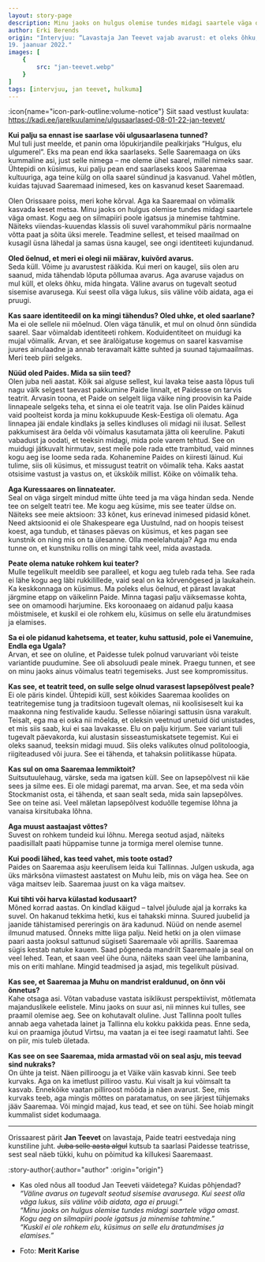 ```yaml
---
layout: story-page
description: Minu jaoks on hulgus olemise tundes midagi saartele väga omast.
author: Erki Berends
origin: "Intervjuu: “Lavastaja Jan Teevet vajab avarust: et oleks õhku, mida hingata”, Saarte Hääl,
19. jaanuar 2022."
images: [
    {
        src: "jan-teevet.webp"
    }
]
tags: [intervjuu, jan teevet, hulkuma]
---
```


<!-- # {{ $doc.title }} -->

:icon{name="icon-park-outline:volume-notice"} Siit saad vestlust kuulata: https://kadi.ee/jarelkuulamine/ulgusaarlased-08-01-22-jan-teevet/


 
**Kui palju sa ennast ise saarlase või ulgusaarlasena tunned?** \
Mul tuli just meelde, et panin oma lõpukirjandile pealkirjaks “Hulgus, elu ulgumerel”. Eks ma pean end ikka saarlaseks. Selle Saaremaaga on üks kummaline asi, just selle nimega – me oleme ühel saarel, millel nimeks saar. Ühtepidi on küsimus, kui palju pean end saarlaseks koos Saaremaa kultuuriga, aga teine külg on olla saarel sündinud ja kasvanud. Vahel mõtlen, kuidas tajuvad Saaremaad inimesed, kes on kasvanud keset Saaremaad.

Olen Orissaare poiss, meri kohe kõrval. Aga ka Saaremaal on võimalik kasvada keset metsa. Minu jaoks on hulgus olemise tundes midagi saartele väga omast. Kogu aeg on silmapiiri poole igatsus ja minemise tahtmine. Näiteks viiendas-kuuendas klassis oli suvel varahommikul päris normaalne võtta paat ja sõita üksi merele. Teadmine sellest, et teised maailmad on kusagil üsna lähedal ja samas üsna kaugel, see ongi identiteeti kujundanud.

**Oled öelnud, et meri ei olegi nii määrav, kuivõrd avarus.** \
Seda küll. Võime ju avarustest rääkida. Kui meri on kaugel, siis olen aru saanud, mida tähendab lõputa põllumaa avarus. Aga avaruse vajadus on mul küll, et oleks õhku, mida hingata. Väline avarus on tugevalt seotud sisemise avarusega. Kui seest olla väga lukus, siis väline võib aidata, aga ei pruugi.

**Kas saare identiteedil on ka mingi tähendus? Oled uhke, et oled saarlane?** \
Ma ei ole sellele nii mõelnud. Olen väga tänulik, et mul on olnud õnn sündida saarel. Saar võimaldab identiteeti rohkem. Koduidentiteet on muidugi ka mujal võimalik. Arvan, et see äralõigatuse kogemus on saarel kasvamise juures ainulaadne ja annab teravamalt kätte suhted ja suunad tajumaailmas. Meri teeb piiri selgeks.

**Nüüd oled Paides. Mida sa siin teed?** \
Olen juba neli aastat. Kõik sai alguse sellest, kui lavaka teise aasta lõpus tuli nagu välk selgest taevast pakkumine Paide linnalt, et Paidesse on tarvis teatrit. Arvasin toona, et Paide on selgelt liiga väike ning proovisin ka Paide linnapeale selgeks teha, et sinna ei ole teatrit vaja. Ise olin Paides käinud vaid poolteist korda ja minu kokkupuude Kesk-Eestiga oli olematu. Aga linnapea jäi endale kindlaks ja selles kindluses oli midagi nii ilusat. Sellest pakkumisest ära öelda või võimalus kasutamata jätta oli keeruline. Pakuti vabadust ja oodati, et teeksin midagi, mida pole varem tehtud. See on muidugi jätkuvalt hirmutav, sest meile pole rada ette trambitud, vaid minnes kogu aeg ise loome seda rada. Kohanemine Paides on kiiresti läinud. Kui tulime, siis oli küsimus, et missugust teatrit on võimalik teha. Kaks aastat otsisime vastust ja vastus on, et ükskõik millist. Kõike on võimalik teha.

**Aga Kuressaares on linnateater.** \
Seal on väga sirgelt mindud mitte ühte teed ja ma väga hindan seda. Nende tee on selgelt teatri tee. Me kogu aeg küsime, mis see teater üldse on. Näiteks see meie aktsioon: 33 kõnet, kus erinevad inimesed pidasid kõnet. Need aktsioonid ei ole Shakespeare ega Uustulnd, nad on hoopis teisest koest, aga tundub, et tänases päevas on küsimus, et kes pagan see kunstnik on ning mis on ta ülesanne. Olla meelelahutaja? Aga mu enda tunne on, et kunstniku rollis on mingi tahk veel, mida avastada.

**Peate olema natuke rohkem kui teater?** \
Mulle tegelikult meeldib see paralleel, et kogu aeg tuleb rada teha. See rada ei lähe kogu aeg läbi rukkilillede, vaid seal on ka kõrvenõgesed ja laukahein. Ka keskkonnaga on küsimus. Ma poleks elus öelnud, et pärast lavakat järgmine etapp on väikelinn Paide. Minna tagasi palju väiksemasse kohta, see on omamoodi harjumine. Eks koroonaaeg on aidanud palju kaasa mõistmisele, et kuskil ei ole rohkem elu, küsimus on selle elu äratundmises ja elamises.

**Sa ei ole pidanud kahetsema, et teater, kuhu sattusid, pole ei Vanemuine, Endla ega Ugala?** \
Arvan, et see on oluline, et Paidesse tulek polnud varuvariant või teiste variantide puudumine. See oli absoluudi peale minek. Praegu tunnen, et see on minu jaoks ainus võimalus teatri tegemiseks. Just see kompromissitus.

**Kas see, et teatrit teed, on sulle selge olnud varasest lapsepõlvest peale?** \
Ei ole päris kindel. Ühtepidi küll, sest kõikides Saaremaa koolides on teatritegemise tung ja traditsioon tugevalt olemas, nii koolisiseselt kui ka maakonna ning festivalide kaudu. Sellesse nõiaringi sattusin üsna varakult. Teisalt, ega ma ei oska nii mõelda, et oleksin veetnud unetuid öid unistades, et mis siis saab, kui ei saa lavakasse. Elu on palju kirjum. See variant tuli tugevalt päevakorda, kui alustasin sisseastumiskatsete tegemist. Kui ei oleks saanud, teeksin midagi muud. Siis oleks valikutes olnud politoloogia, riigiteadused või juura. See ei tähenda, et tahaksin poliitikasse hüpata.

**Kas sul on oma Saaremaa lemmiktoit?** \
Suitsutuulehaug, värske, seda ma igatsen küll. See on lapsepõlvest nii käe sees ja silme ees. Ei ole midagi paremat, ma arvan. See, et ma seda võin Stockmanist osta, ei tähenda, et saan sealt seda, mida sain lapsepõlves. See on teine asi. Veel mäletan lapsepõlvest koduõlle tegemise lõhna ja vanaisa kirsitubaka lõhna.

**Aga muust aastaajast võttes?** \
Suvest on rohkem tundeid kui lõhnu. Merega seotud asjad, näiteks paadisillalt paati hüppamise tunne ja tormiga merel olemise tunne.

**Kui poodi lähed, kas teed vahet, mis toote ostad?** \
Paides on Saaremaa asju keerulisem leida kui Tallinnas. Julgen uskuda, aga üks märksõna viimastest aastatest on Muhu leib, mis on väga hea. See on väga maitsev leib. Saaremaa juust on ka väga maitsev.

**Kui tihti või harva külastad kodusaart?** \
Mõned korrad aastas. On kindlad käigud – talvel jõulude ajal ja korraks ka suvel. On hakanud tekkima hetki, kus ei tahakski minna. Suured juubelid ja jaanide tähistamised pereringis on ära kadunud. Nüüd on nende asemel ilmunud matused. Õnneks mitte liiga palju. Neid hetki on ja olen viimase paari aasta jooksul sattunud sügiseti Saaremaale või aprillis. Saaremaa sügis kestab natuke kauem. Saad põgeneda mandrilt Saaremaale ja seal on veel lehed. Tean, et saan veel ühe õuna, näiteks saan veel ühe lambanina, mis on eriti mahlane. Mingid teadmised ja asjad, mis tegelikult püsivad.

**Kas see, et Saaremaa ja Muhu on mandrist eraldunud, on õnn või õnnetus?** \
Kahe otsaga asi. Võtan vabaduse vastata isiklikust perspektiivist, mõtlemata majanduslikele eelistele. Minu jaoks on suur asi, nii minnes kui tulles, see praamil olemise aeg. See on kohutavalt oluline. Just Tallinna poolt tulles annab aega vahetada lainet ja Tallinna elu kokku pakkida peas. Enne seda, kui on praamiga jõutud Virtsu, ma vaatan ja ei tee isegi raamatut lahti. See on piir, mis tuleb ületada.

**Kas see on see Saaremaa, mida armastad või on seal asju, mis teevad sind nukraks?** \
On ühte ja teist. Näen pilliroogu ja et Väike väin kasvab kinni. See teeb kurvaks. Aga on ka imetlust pilliroo vastu. Kui visalt ja kui võimsalt ta kasvab. Ennekõike vaatan pilliroost mööda ja näen avarust. See, mis kurvaks teeb, aga mingis mõttes on paratamatus, on see järjest tühjemaks jääv Saaremaa. Või mingid majad, kus tead, et see on tühi. See hoiab mingit kummalist sidet kodumaaga.

<hr />

Orissaarest pärit **Jan Teevet** on lavastaja, Paide teatri eestvedaja ning kunstiline juht. ~~Juba selle aasta algul~~ kutsub ta saarlasi Paidesse teatrisse, sest seal näeb tükki, kuhu on põimitud ka killukesi Saaremaast.





:story-author{:author="author" :origin="origin"}

<details-wrapper summary="Mis mõtted tekkisid?">

- Kas oled nõus all toodud Jan Teeveti väidetega? Kuidas põhjendad? \
*“Väline avarus on tugevalt seotud sisemise avarusega. Kui seest olla väga lukus, siis väline võib aidata, aga ei pruugi.”* \
*“Minu jaoks on hulgus olemise tundes midagi saartele väga omast. Kogu aeg on silmapiiri poole igatsus ja minemise tahtmine.”* \
*“Kuskil ei ole rohkem elu, küsimus on selle elu äratundmises ja elamises.”*

</details-wrapper>


<details-wrapper summary="Allikad" class="text-sm" icon="icon-park-outline:document-folder">

- Foto: **Merit Karise**

</details-wrapper>